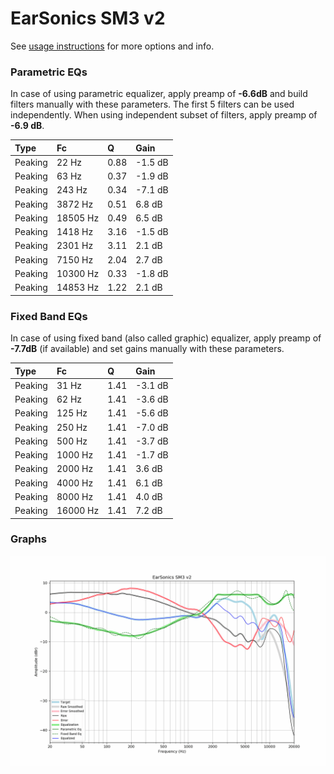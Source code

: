 # EarSonics SM3 v2
See [usage instructions](https://github.com/jaakkopasanen/AutoEq#usage) for more options and info.

### Parametric EQs
In case of using parametric equalizer, apply preamp of **-6.6dB** and build filters manually
with these parameters. The first 5 filters can be used independently.
When using independent subset of filters, apply preamp of **-6.9 dB**.

| Type    | Fc       |    Q | Gain    |
|:--------|:---------|:-----|:--------|
| Peaking | 22 Hz    | 0.88 | -1.5 dB |
| Peaking | 63 Hz    | 0.37 | -1.9 dB |
| Peaking | 243 Hz   | 0.34 | -7.1 dB |
| Peaking | 3872 Hz  | 0.51 | 6.8 dB  |
| Peaking | 18505 Hz | 0.49 | 6.5 dB  |
| Peaking | 1418 Hz  | 3.16 | -1.5 dB |
| Peaking | 2301 Hz  | 3.11 | 2.1 dB  |
| Peaking | 7150 Hz  | 2.04 | 2.7 dB  |
| Peaking | 10300 Hz | 0.33 | -1.8 dB |
| Peaking | 14853 Hz | 1.22 | 2.1 dB  |

### Fixed Band EQs
In case of using fixed band (also called graphic) equalizer, apply preamp of **-7.7dB**
(if available) and set gains manually with these parameters.

| Type    | Fc       |    Q | Gain    |
|:--------|:---------|:-----|:--------|
| Peaking | 31 Hz    | 1.41 | -3.1 dB |
| Peaking | 62 Hz    | 1.41 | -3.6 dB |
| Peaking | 125 Hz   | 1.41 | -5.6 dB |
| Peaking | 250 Hz   | 1.41 | -7.0 dB |
| Peaking | 500 Hz   | 1.41 | -3.7 dB |
| Peaking | 1000 Hz  | 1.41 | -1.7 dB |
| Peaking | 2000 Hz  | 1.41 | 3.6 dB  |
| Peaking | 4000 Hz  | 1.41 | 6.1 dB  |
| Peaking | 8000 Hz  | 1.41 | 4.0 dB  |
| Peaking | 16000 Hz | 1.41 | 7.2 dB  |

### Graphs
![](./EarSonics%20SM3%20v2.png)